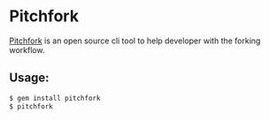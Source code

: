 # Pitchfork

[Pitchfork](https://alexanderzagaynov.github.io/pitchfork) is an open source cli tool to help developer with the forking workflow.

## Usage:

```bash
$ gem install pitchfork
$ pitchfork
```


